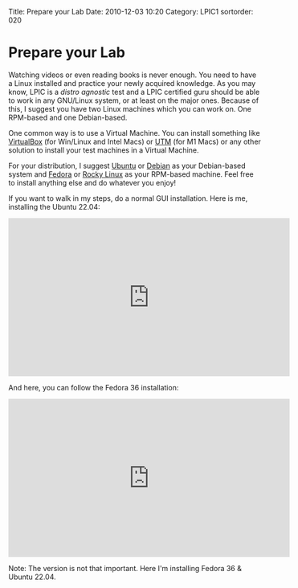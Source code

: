 Title: Prepare your Lab
Date: 2010-12-03 10:20
Category: LPIC1
sortorder: 020

# Prepare your Lab
Watching videos or even reading books is never enough. You need to have a Linux installed and practice your newly acquired knowledge. As you may know, LPIC is a *distro agnostic* test and a LPIC certified guru should be able to work in any GNU/Linux system, or at least on the major ones. Because of this, I suggest you have two Linux machines which you can work on. One RPM-based and one Debian-based. 

One common way is to use a Virtual Machine. You can install something like [VirtualBox](https://www.virtualbox.org) (for Win/Linux and Intel Macs) or [UTM](https://mac.getutm.app) (for M1 Macs) or any other solution to install your test machines in a Virtual Machine. 

For your distribution, I suggest [Ubuntu](https://ubuntu.com) or [Debian](https://www.debian.org) as your Debian-based system and [Fedora](https://getfedora.org) or [Rocky Linux](https://rockylinux.org) as your RPM-based machine. Feel free to install anything else and do whatever you enjoy!

If you want to walk in my steps, do a normal GUI installation. Here is me, installing the Ubuntu 22.04:

<iframe width="560" height="315" src="https://www.youtube.com/embed/dm_1z7dLAuQ" title="YouTube video player" frameborder="0" allow="accelerometer; autoplay; clipboard-write; encrypted-media; gyroscope; picture-in-picture" allowfullscreen></iframe>

And here, you can follow the Fedora 36 installation:

<iframe width="560" height="315" src="https://www.youtube.com/embed/LhvhEtzkb9w" title="YouTube video player" frameborder="0" allow="accelerometer; autoplay; clipboard-write; encrypted-media; gyroscope; picture-in-picture" allowfullscreen></iframe>


Note: The version is not that important. Here I'm installing Fedora 36 & Ubuntu 22.04. 
